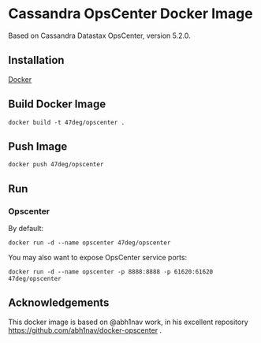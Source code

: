 # Cassandra OpsCenter Docker Image

Based on Cassandra Datastax OpsCenter, version 5.2.0.

## Installation

[Docker](https://www.docker.com/)

## Build Docker Image

	docker build -t 47deg/opscenter .

## Push Image

    docker push 47deg/opscenter

## Run

### Opscenter

By default:

	docker run -d --name opscenter 47deg/opscenter

You may also want to expose OpsCenter service ports:

    docker run -d --name opscenter -p 8888:8888 -p 61620:61620 47deg/opscenter

## Acknowledgements

This docker image is based on @abh1nav work, in his excellent repository https://github.com/abh1nav/docker-opscenter .